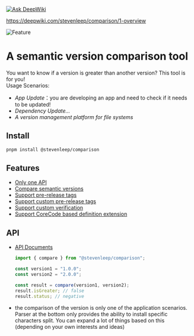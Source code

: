 [![Ask DeepWiki](https://deepwiki.com/badge.svg)](https://deepwiki.com/stevenleep/comparison)

https://deepwiki.com/stevenleep/comparison/1-overview

![Feature](./feature.png)
<br />

# A semantic version comparison tool
You want to know if a version is greater than another version? This tool is for you!<br />
Usage Scenarios:
- *App Update*：you are developing an app and need to check if it needs to be updated!
- *Dependency Update...*
- *A version management platform for file systems*

## Install
```bash
pnpm install @stevenleep/comparison
```

## Features
- [Only one API](#API)
- [Compare semantic versions](./example/index.html)
- [Support pre-release tags](./example/custom-prerelease.html)
- [Support custom pre-release tags](./example/custom-prerelease-validate.html)
- [Support custom verification](./example/complex.html)
- [Support CoreCode based definition extension](./example/completely-customized.html)

## API
- [API Documents](https://branlice.github.io/version/modules.html)

  ```typescript
  import { compare } from "@stevenleep/comparison";

  const version1 = "1.0.0";
  const version2 = "2.0.0";

  const result = compare(version1, version2);
  result.isGreater; // false
  result.status; // negative
  ```
- the comparison of the version is only one of the application scenarios. Parser at the bottom only provides the ability to install specific characters split. You can expand a lot of things based on this (depending on your own interests and ideas)
